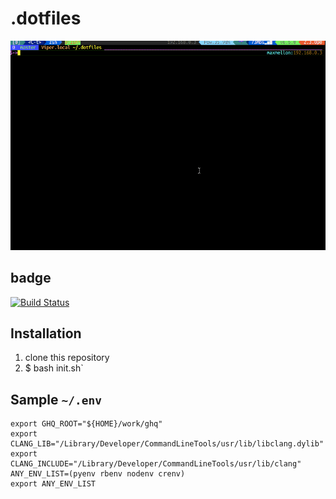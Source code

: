 # .dotfiles

![demo](https://raw.githubusercontent.com/MaxMEllon/demos/master/dotfiles/hoge.gif)

## badge

[![Build Status](https://travis-ci.org/MaxMEllon/.dotfiles.svg?branch=master)](https://travis-ci.org/MaxMEllon/.dotfiles)

## Installation

1. clone this repository
2. $ bash init.sh`

## Sample `~/.env`

```
export GHQ_ROOT="${HOME}/work/ghq"
export CLANG_LIB="/Library/Developer/CommandLineTools/usr/lib/libclang.dylib"
export CLANG_INCLUDE="/Library/Developer/CommandLineTools/usr/lib/clang"
ANY_ENV_LIST=(pyenv rbenv nodenv crenv)
export ANY_ENV_LIST
```
